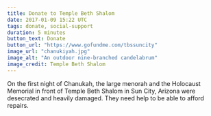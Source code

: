 ```yaml
---
title: Donate to Temple Beth Shalom
date: 2017-01-09 15:22 UTC
tags: donate, social-support
duration: 5 minutes
button_text: Donate
button_url: "https://www.gofundme.com/tbssuncity"
image_url: "chanukiyah.jpg"
image_alt: "An outdoor nine-branched candelabrum"
image_credit: Temple Beth Shalom
---
```


On the first night of Chanukah, the large menorah and the Holocaust Memorial in front of Temple Beth Shalom in Sun City, Arizona were desecrated and heavily damaged. They need help to be able to afford repairs.